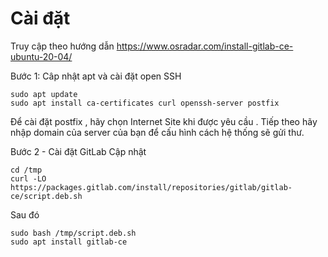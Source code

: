 # Cài đặt
Truy cập theo hướng dẫn https://www.osradar.com/install-gitlab-ce-ubuntu-20-04/

Bước 1: Câp nhật apt và cài đặt open SSH
```
sudo apt update 
sudo apt install ca-certificates curl openssh-server postfix 
```
 Để cài đặt postfix , hãy chọn Internet Site khi được yêu cầu . Tiếp theo hãy nhập domain của server của bạn để cấu hình cách hệ thống sẽ gửi thư.

Bước 2 - Cài đặt GitLab
Cập nhật
```
cd /tmp 
curl -LO https://packages.gitlab.com/install/repositories/gitlab/gitlab-ce/script.deb.sh 
```
Sau đó 
```
sudo bash /tmp/script.deb.sh
sudo apt install gitlab-ce  
```